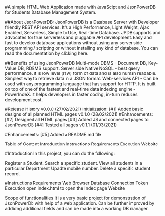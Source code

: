 #A simple HTML Web Application made with JavaScipt and JsonPowerDB for Students Database Management System.


##About JsonPowerDB:
JsonPowerDB is a Database Server with Developer friendly REST API services. It's a High Performance, Light Weight, Ajax Enabled, Serverless, Simple to Use, Real-time Database.
JPDB supports and advocates for true serverless and pluggable API development.
Easy and fast to develop database applications without using any server side programming / scripting or without installing any kind of database.
You can read the documentation by clicking here.

##Benefits of using JsonPowerDB
Multi-mode DBMS - Document DB, Key-Value DB, RDBMS support.
Server side Native NoSQL - best query performance.
It is low level (raw) form of data and is also human readable.
Simplest way to retrieve data in a JSON format.
Web-services API - Can be used with any programming language that has support for HTTP.
It is built on top of one of the fastest and real-time data indexing engine - PowerIndeX.
It helps developers in faster coding, in-turn reduces development cost.

#Release History
v0.0.0 (27/02/2021)
Initialization:
[#1] Added basic designs of all planned HTML pages
v0.1.0 (28/02/2021)
#Enhancements:
[#2] Designed all HTML pages
[#3] Added JS and connected pages to JsonPowerDB
[#4] Tested all pages
v0.1.1 (01/03/2021)

#Enhancements:
[#5] Added a README.md file

Table of Content
Introduction
Instructions
Requirements
Execution
Website

#Introduction
In this project, you can do the following:

Register a Student.
Search a specific student.
View all students in a particular Department
Upadte mobile number.
Delete a specific student record.



#Instructions
Requirements
Web Browser
Database Connection Token
Execution
open index.html to open the Indec page
Website


Scope of functionalities
It is a very basic project for demonstration of JsonPowerDb with help of a web application.
Can be further improved by addidng additional fields and can be made into a working DB manager.
